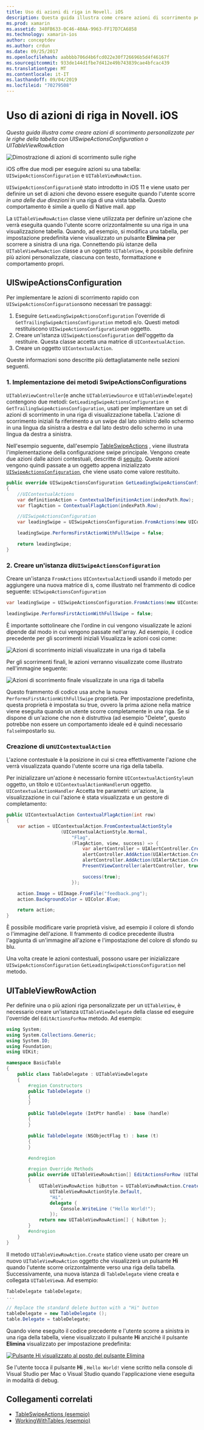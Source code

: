 ```yaml
---
title: Uso di azioni di riga in Novell. iOS
description: Questa guida illustra come creare azioni di scorrimento personalizzate per le righe della tabella con UISwipeActionsConfiguration o UITableViewRowAction
ms.prod: xamarin
ms.assetid: 340FB633-0C46-40AA-9963-FF17D7CA6858
ms.technology: xamarin-ios
author: conceptdev
ms.author: crdun
ms.date: 09/25/2017
ms.openlocfilehash: aabbbb706d4b6fcd022e30f726696b5d4f46167f
ms.sourcegitcommit: 933de144d1fbe7d412e49b743839cae4bfcac439
ms.translationtype: MT
ms.contentlocale: it-IT
ms.lasthandoff: 09/04/2019
ms.locfileid: "70279508"
---
```

# <a name="working-with-row-actions-in-xamarinios"></a>Uso di azioni di riga in Novell. iOS

_Questa guida illustra come creare azioni di scorrimento personalizzate per le righe della tabella con UISwipeActionsConfiguration o UITableViewRowAction_

![Dimostrazione di azioni di scorrimento sulle righe](row-action-images/action02.png)

iOS offre due modi per eseguire azioni su una tabella: `UISwipeActionsConfiguration` e `UITableViewRowAction`.

`UISwipeActionsConfiguration`è stato introdotto in iOS 11 e viene usato per definire un set di azioni che devono essere eseguite quando l'utente scorre _in una delle due direzioni_ in una riga di una vista tabella. Questo comportamento è simile a quello di Native mail. app

La `UITableViewRowAction` classe viene utilizzata per definire un'azione che verrà eseguita quando l'utente scorre orizzontalmente su una riga in una visualizzazione tabella.
Quando, ad esempio, si modifica una tabella, per impostazione predefinita viene visualizzato un pulsante **Elimina** per scorrere a sinistra di una riga. Connettendo più istanze della `UITableViewRowAction` classe a un oggetto `UITableView`, è possibile definire più azioni personalizzate, ciascuna con testo, formattazione e comportamento propri.


## <a name="uiswipeactionsconfiguration"></a>UISwipeActionsConfiguration

Per implementare le azioni di scorrimento rapido con `UISwipeActionsConfiguration`sono necessari tre passaggi:

1. Eseguire `GetLeadingSwipeActionsConfiguration` l'override di `GetTrailingSwipeActionsConfiguration` metodi e/o. Questi metodi restituiscono `UISwipeActionsConfiguration`un oggetto.
2. Creare un'istanza `UISwipeActionsConfiguration` dell'oggetto da restituire. Questa classe accetta una matrice di `UIContextualAction`.
3. Creare un oggetto `UIContextualAction`.

Queste informazioni sono descritte più dettagliatamente nelle sezioni seguenti.

### <a name="1-implementing-the-swipeactionsconfigurations-methods"></a>1. Implementazione dei metodi SwipeActionsConfigurations

`UITableViewController`(e anche `UITableViewSource` e `UITableViewDelegate`) contengono due metodi: `GetLeadingSwipeActionsConfiguration` e `GetTrailingSwipeActionsConfiguration`, usati per implementare un set di azioni di scorrimento in una riga di visualizzazione tabella. L'azione di scorrimento iniziali fa riferimento a un swipe dal lato sinistro dello schermo in una lingua da sinistra a destra e dal lato destro dello schermo in una lingua da destra a sinistra.

Nell'esempio seguente, dall'esempio [TableSwipeActions](https://docs.microsoft.com/samples/xamarin/ios-samples/tableswipeactions) , viene illustrata l'implementazione della configurazione swipe principale. Vengono create due azioni dalle azioni contestuali, descritte di [seguito](#create-uicontextualaction). Queste azioni vengono quindi passate a un oggetto appena inizializzato [`UISwipeActionsConfiguration`](#create-uiswipeactionsconfigurations), che viene usato come valore restituito.


```csharp
public override UISwipeActionsConfiguration GetLeadingSwipeActionsConfiguration(UITableView tableView, NSIndexPath indexPath)
{
    //UIContextualActions
    var definitionAction = ContextualDefinitionAction(indexPath.Row);
    var flagAction = ContextualFlagAction(indexPath.Row);

    //UISwipeActionsConfiguration
    var leadingSwipe = UISwipeActionsConfiguration.FromActions(new UIContextualAction[] { flagAction, definitionAction });

    leadingSwipe.PerformsFirstActionWithFullSwipe = false;

    return leadingSwipe;
}
```

<a name="create-uiswipeactionsconfigurations" />

### <a name="2-instantiate-a-uiswipeactionsconfiguration"></a>2. Creare un'istanza di`UISwipeActionsConfiguration`

Creare un'istanza `FromActions` `UIContextualAction`di usando il metodo per aggiungere una nuova matrice di s, come illustrato nel frammento di codice seguente: `UISwipeActionsConfiguration`

```csharp
var leadingSwipe = UISwipeActionsConfiguration.FromActions(new UIContextualAction[] { flagAction, definitionAction })

leadingSwipe.PerformsFirstActionWithFullSwipe = false;
```

È importante sottolineare che l'ordine in cui vengono visualizzate le azioni dipende dal modo in cui vengono passate nell'array. Ad esempio, il codice precedente per gli scorrimenti iniziali Visualizza le azioni così come:

![Azioni di scorrimento iniziali visualizzate in una riga di tabella](row-action-images/action03.png)

Per gli scorrimenti finali, le azioni verranno visualizzate come illustrato nell'immagine seguente:

![Azioni di scorrimento finale visualizzate in una riga di tabella](row-action-images/action04.png)

Questo frammento di codice usa anche la nuova `PerformsFirstActionWithFullSwipe` proprietà. Per impostazione predefinita, questa proprietà è impostata su true, ovvero la prima azione nella matrice viene eseguita quando un utente scorre completamente in una riga. Se si dispone di un'azione che non è distruttiva (ad esempio "Delete", questo potrebbe non essere un comportamento ideale ed è quindi necessario `false`impostarlo su.

<a name="create-uicontextualaction" />

### <a name="create-a-uicontextualaction"></a>Creazione di un`UIContextualAction`

L'azione contestuale è la posizione in cui si crea effettivamente l'azione che verrà visualizzata quando l'utente scorre una riga della tabella.

Per inizializzare un'azione è necessario fornire `UIContextualActionStyle`un oggetto, un titolo e `UIContextualActionHandler`un oggetto. `UIContextualActionHandler` Accetta tre parametri: un'azione, la visualizzazione in cui l'azione è stata visualizzata e un gestore di completamento:

```csharp
public UIContextualAction ContextualFlagAction(int row)
{
    var action = UIContextualAction.FromContextualActionStyle
                    (UIContextualActionStyle.Normal,
                        "Flag",
                        (FlagAction, view, success) => {
                            var alertController = UIAlertController.Create($"Report {words[row]}?", "", UIAlertControllerStyle.Alert);
                            alertController.AddAction(UIAlertAction.Create("Cancel", UIAlertActionStyle.Cancel, null));
                            alertController.AddAction(UIAlertAction.Create("Yes", UIAlertActionStyle.Destructive, null));
                            PresentViewController(alertController, true, null);

                            success(true);
                        });

    action.Image = UIImage.FromFile("feedback.png");
    action.BackgroundColor = UIColor.Blue;

    return action;
}
```

È possibile modificare varie proprietà visive, ad esempio il colore di sfondo o l'immagine dell'azione. Il frammento di codice precedente illustra l'aggiunta di un'immagine all'azione e l'impostazione del colore di sfondo su blu.

Una volta create le azioni contestuali, possono usare per inizializzare `UISwipeActionsConfiguration` `GetLeadingSwipeActionsConfiguration` nel metodo.

## <a name="uitableviewrowaction"></a>UITableViewRowAction

Per definire una o più azioni riga personalizzate per un `UITableView`, è necessario creare un'istanza `UITableViewDelegate` della classe ed eseguire l'override del `EditActionsForRow` metodo. Ad esempio:

```csharp
using System;
using System.Collections.Generic;
using System.IO;
using Foundation;
using UIKit;

namespace BasicTable
{
    public class TableDelegate : UITableViewDelegate
    {
        #region Constructors
        public TableDelegate ()
        {
        }

        public TableDelegate (IntPtr handle) : base (handle)
        {
        }

        public TableDelegate (NSObjectFlag t) : base (t)
        {
        }

        #endregion

        #region Override Methods
        public override UITableViewRowAction[] EditActionsForRow (UITableView tableView, NSIndexPath indexPath)
        {
            UITableViewRowAction hiButton = UITableViewRowAction.Create (
                UITableViewRowActionStyle.Default,
                "Hi",
                delegate {
                    Console.WriteLine ("Hello World!");
                });
            return new UITableViewRowAction[] { hiButton };
        }
        #endregion
    }
}
```

Il metodo `UITableViewRowAction.Create` statico viene usato per creare un nuovo `UITableViewRowAction` oggetto che visualizzerà un pulsante **Hi** quando l'utente scorre orizzontalmente verso una riga della tabella. Successivamente, una nuova istanza di `TableDelegate` viene creata e collegata `UITableView`a. Ad esempio:

```csharp
TableDelegate tableDelegate;
...

// Replace the standard delete button with a "Hi" button
tableDelegate = new TableDelegate ();
table.Delegate = tableDelegate;

```

Quando viene eseguito il codice precedente e l'utente scorre a sinistra in una riga della tabella, viene visualizzato il pulsante **Hi** anziché il pulsante **Elimina** visualizzato per impostazione predefinita:

[![](row-action-images/action01.png "Pulsante Hi visualizzato al posto del pulsante Elimina")](row-action-images/action01.png#lightbox)

Se l'utente tocca il pulsante **Hi** , `Hello World!` viene scritto nella console di Visual Studio per Mac o Visual Studio quando l'applicazione viene eseguita in modalità di debug.



## <a name="related-links"></a>Collegamenti correlati

- [TableSwipeActions (esempio)](https://docs.microsoft.com/samples/xamarin/ios-samples/tableswipeactions)
- [WorkingWithTables (esempio)](https://docs.microsoft.com/samples/xamarin/ios-samples/workingwithtables)
